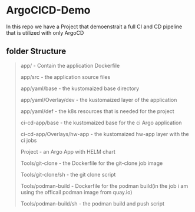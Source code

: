 # ArgoCICD-Demo

In this repo we have a Project that demoenstrait a full CI and CD pipeline that is utilized with only ArgoCD

## folder Structure

> app/ - Contain the application Dockerfile
>
> app/src - the application source files
>
> app/yaml/base - the kustomaized base directory
>
> app/yaml/Overlay/dev - the kustomaized layer of the application
>
> app/yaml/def - the k8s resources that is needed for the project
>
> ci-cd-app/base - the kustomaized base for the ci Argo application
>
> ci-cd-app/Overlays/hw-app - the kustomaized hw-app layer with the ci jobs
>
> Project - an Argo App with HELM chart
>
> Tools/git-clone - the Dockerfile for the git-clone job image
>
> Tools/git-clone/sh - the git clone script
>
> Tools/podman-build - Dockerfile for the podman build(in the job i am using the officail podman image from quay.io)
>
> Tools/podman-build/sh - the podman build and push script

